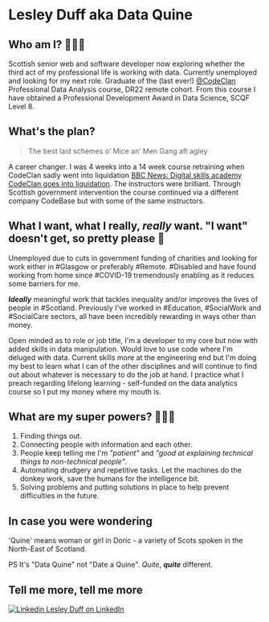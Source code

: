 # Lesley Duff aka Data Quine
## Who am I? 🙋🏻‍♀️

Scottish senior web and software developer now exploring whether the third act of my professional life is working with data. 
Currently unemployed and looking for my next role. Graduate of the (last ever!) [@CodeClan](https://github.com/codeclan) Professional Data Analysis <!--(https://codeclan.com/courses/data-analysis/)--> course, DR22 remote cohort. From this course I have obtained a Professional Development Award in Data Science, SCQF Level 8.

## What's the plan?

> The best laid schemes o’ Mice an’ Men
          Gang aft agley

A career changer. I was 4 weeks into a 14 week course retraining when CodeClan sadly went into liquidation [BBC News: Digital skills academy CodeClan goes into liquidation](https://www.bbc.co.uk/news/uk-scotland-scotland-business-66407025). The instructors were brilliant. Through Scottish government intervention the course continued via a different company CodeBase but with some of the same instructors.

## What I want, what I really, *really* want. "I want" doesn't get, so pretty please 🙏

Unemployed due to cuts in government funding of charities and looking for work either in #Glasgow or preferably #Remote. #Disabled and have found working from home since #COVID-19 tremendously enabling as it reduces some barriers for me.

***Ideally*** meaningful work that tackles inequality and/or improves the lives of people in #Scotland. 
Previously I've worked in #Education, #SocialWork and #SocialCare sectors, all have been incredibly rewarding in ways other than money.

Open minded as to role or job title, I'm a developer to my core but now with added skills in data manipulation. Would love to use code where I'm deluged with data. Current skills more at the engineering end but I'm doing my best to learn what I can of the other disciplines and will continue to find out about whatever is necessary to do the job at hand. I practice what I preach regarding lifelong learning - self-funded on the data analytics course so I put my money where my mouth is.

## What are my super powers? 🦸🏻‍♀️

1. Finding things out.
2. Connecting people with information and each other.  
3. People keep telling me I'm *"patient"* and *"good at explaining technical things to non-technical people"*.
4. Automating drudgery and repetitive tasks. Let the machines do the donkey work, save the humans for the intelligence bit.
5. Solving problems and putting solutions in place to help prevent difficulties in the future.

## In case you were wondering

'Quine' means woman or girl in Doric - a variety of Scots spoken in the North-East of Scotland.

PS It's "Data Quine" not "Date a Quine". *Quite*, ***quite*** different.

## Tell me more, tell me more
[![Linkedin](https://i.stack.imgur.com/gVE0j.png) Lesley Duff on LinkedIn](https://www.linkedin.com/in/lesleyduff "You have seriously good taste if you've come this far and want more")

<!---
dataquine/dataquine is a ✨ special ✨ repository because its `README.md` (this file) appears on your GitHub profile.
You can click the Preview link to take a look at your changes.
--->
